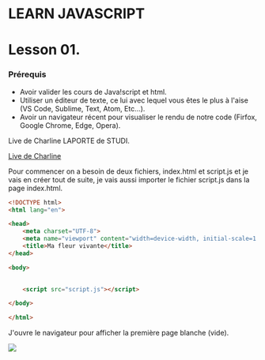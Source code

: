 # LEARN JAVASCRIPT 
# Lesson 01.
### Prérequis
- Avoir valider les cours de Java!script et html.
- Utiliser un éditeur de texte, ce lui avec lequel vous êtes le plus à l'aise (VS Code, Sublime, Text, Atom, Etc...).
- Avoir un navigateur récent pour visualiser le rendu de notre code (Firfox, Google Chrome, Edge, Opera).

Live de Charline LAPORTE de STUDI.

[Live de Charline](https://github.com/charline-studi/2403-javascript)

Pour commencer on a besoin de deux fichiers, index.html et script.js et je vais en créer tout de suite, je vais aussi importer le fichier script.js dans la page index.html.

```html
<!DOCTYPE html>
<html lang="en">

<head>
    <meta charset="UTF-8">
    <meta name="viewport" content="width=device-width, initial-scale=1.0">
    <title>Ma fleur vivante</title>
</head>

<body>
    

    <script src="script.js"></script>

</body>

</html>
```
J'ouvre le navigateur pour afficher la première page blanche (vide).

![](/Images/premièrePageBlanche.JPG)

